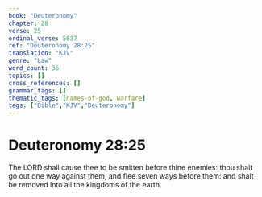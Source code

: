 ```yaml
---
book: "Deuteronomy"
chapter: 28
verse: 25
ordinal_verse: 5637
ref: "Deuteronomy 28:25"
translation: "KJV"
genre: "Law"
word_count: 36
topics: []
cross_references: []
grammar_tags: []
thematic_tags: [names-of-god, warfare]
tags: ["Bible","KJV","Deuteronomy"]
---
```


# Deuteronomy 28:25

The LORD shall cause thee to be smitten before thine enemies: thou shalt go out one way against them, and flee seven ways before them: and shalt be removed into all the kingdoms of the earth.
